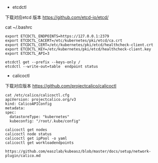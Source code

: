 - etcdctl

下载对应etcd 版本 https://github.com/etcd-io/etcd/

cat ~/.bashrc

```
export ETCDCTL_ENDPOINTS=https://127.0.0.1:2379
export ETCDCTL_CACERT=/etc/kubernetes/pki/etcd/ca.crt
export ETCDCTL_CERT=/etc/kubernetes/pki/etcd/healthcheck-client.crt
export ETCDCTL_KEY=/etc/kubernetes/pki/etcd/healthcheck-client.key
export ETCDCTL_API=3

```

```
etcdctl get --prefix --keys-only /
etcdctl --write-out=table  endpoint status
```

- calicoctl 

下载对应版本 https://github.com/projectcalico/calicoctl

```
cat /etc/calico/calicoctl.cfg 
apiVersion: projectcalico.org/v3
kind: CalicoAPIConfig
metadata:
spec:
  datastoreType: "kubernetes"
  kubeconfig: "/root/.kube/config"

```

```
calicoctl get nodes
calicoctl node status
calicoctl get ipPool -o yaml
calicoctl get workloadendpoints

https://github.com/easzlab/kubeasz/blob/master/docs/setup/network-plugin/calico.md
```
